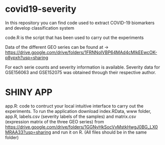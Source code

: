 # covid19-severity
In this repository you can find code used to extract COVID-19 biomarkers and develop classification system 

code.R is the script that has been used to carry out the experiments

Data of the different GEO series can be found at -> https://drive.google.com/drive/folders/1FRNNoIVBP64MAd4cMIkEEwcOK-p8ypxh?usp=sharing

For each serie counts and severity information is available. Severity data for GSE156063  and  GSE152075 was obtained through their respective author.

# SHINY APP

app.R: code to contruct your local intuitive interface to carry out the experiments. To run the application download index.RData, www folder, app.R, labels.csv (severity labels of the samples) and matrix.csv (expression matrix of the three GEO series) from https://drive.google.com/drive/folders/1GGNyHkSocVvMstkHwgJ0BG_LX0MRAA33?usp=sharing and run it on R. (All files should be in the same folder)
